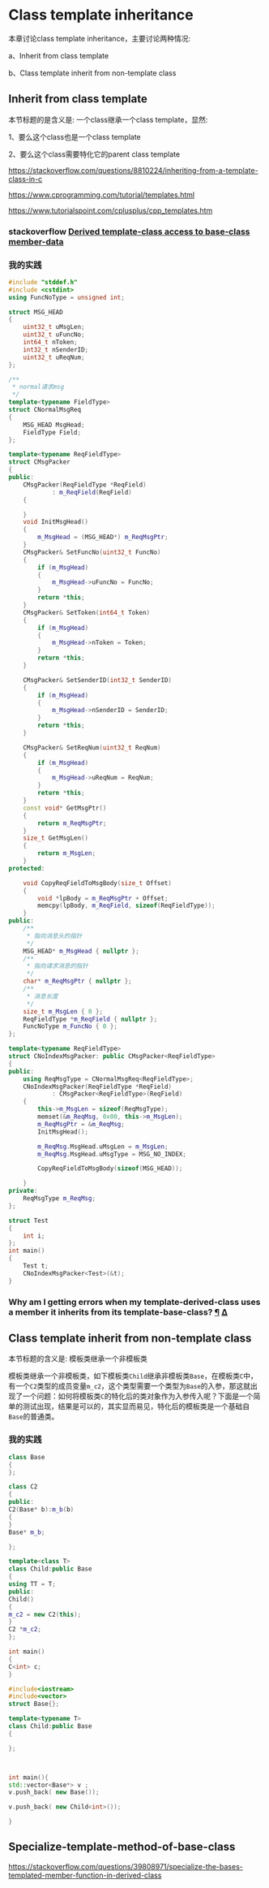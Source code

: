 # Class template inheritance

本章讨论class template inheritance，主要讨论两种情况:

a、Inherit from class template

b、Class template inherit from non-template class
## Inherit from class template

本节标题的是含义是: 一个class继承一个class template，显然:

1、要么这个class也是一个class template

2、要么这个class需要特化它的parent class template

https://stackoverflow.com/questions/8810224/inheriting-from-a-template-class-in-c

https://www.cprogramming.com/tutorial/templates.html

https://www.tutorialspoint.com/cplusplus/cpp_templates.htm



### stackoverflow [Derived template-class access to base-class member-data](https://stackoverflow.com/questions/1120833/derived-template-class-access-to-base-class-member-data)

### 我的实践

```c++
#include "stddef.h"
#include <cstdint>
using FuncNoType = unsigned int;

struct MSG_HEAD
{
	uint32_t uMsgLen;
	uint32_t uFuncNo;
	int64_t nToken;
	int32_t nSenderID;
	uint32_t uReqNum;
};

/**
 * normal请求msg
 */
template<typename FieldType>
struct CNormalMsgReq
{
	MSG_HEAD MsgHead;
	FieldType Field;
};

template<typename ReqFieldType>
struct CMsgPacker
{
public:
	CMsgPacker(ReqFieldType *ReqField)
			: m_ReqField(ReqField)
	{

	}
	void InitMsgHead()
	{
		m_MsgHead = (MSG_HEAD*) m_ReqMsgPtr;
	}
	CMsgPacker& SetFuncNo(uint32_t FuncNo)
	{
		if (m_MsgHead)
		{
			m_MsgHead->uFuncNo = FuncNo;
		}
		return *this;
	}
	CMsgPacker& SetToken(int64_t Token)
	{
		if (m_MsgHead)
		{
			m_MsgHead->nToken = Token;
		}
		return *this;
	}

	CMsgPacker& SetSenderID(int32_t SenderID)
	{
		if (m_MsgHead)
		{
			m_MsgHead->nSenderID = SenderID;
		}
		return *this;
	}

	CMsgPacker& SetReqNum(uint32_t ReqNum)
	{
		if (m_MsgHead)
		{
			m_MsgHead->uReqNum = ReqNum;
		}
		return *this;
	}
	const void* GetMsgPtr()
	{
		return m_ReqMsgPtr;
	}
	size_t GetMsgLen()
	{
		return m_MsgLen;
	}
protected:

	void CopyReqFieldToMsgBody(size_t Offset)
	{
		void *lpBody = m_ReqMsgPtr + Offset;
		memcpy(lpBody, m_ReqField, sizeof(ReqFieldType));
	}
public:
	/**
	 * 指向消息头的指针
	 */
	MSG_HEAD* m_MsgHead { nullptr };
	/**
	 * 指向请求消息的指针
	 */
	char* m_ReqMsgPtr { nullptr };
	/**
	 * 消息长度
	 */
	size_t m_MsgLen { 0 };
	ReqFieldType *m_ReqField { nullptr };
	FuncNoType m_FuncNo { 0 };
};

template<typename ReqFieldType>
struct CNoIndexMsgPacker: public CMsgPacker<ReqFieldType>
{
public:
	using ReqMsgType = CNormalMsgReq<ReqFieldType>;
	CNoIndexMsgPacker(ReqFieldType *ReqField)
			: CMsgPacker<ReqFieldType>(ReqField)
	{
		this->m_MsgLen = sizeof(ReqMsgType);
		memset(&m_ReqMsg, 0x00, this->m_MsgLen);
		m_ReqMsgPtr = &m_ReqMsg;
		InitMsgHead();

		m_ReqMsg.MsgHead.uMsgLen = m_MsgLen;
		m_ReqMsg.MsgHead.uMsgType = MSG_NO_INDEX;

		CopyReqFieldToMsgBody(sizeof(MSG_HEAD));

	}
private:
	ReqMsgType m_ReqMsg;
};

struct Test
{
	int i;
};
int main()
{
	Test t;
	CNoIndexMsgPacker<Test>(&t);
}
```



### Why am I getting errors when my template-derived-class uses a member it inherits from its template-base-class? [¶](https://isocpp.org/wiki/faq/templates#nondependent-name-lookup-members) [Δ](https://isocpp.org/wiki/faq/templates#)



## Class template inherit from non-template class

本节标题的含义是: 模板类继承一个非模板类

模板类继承一个非模板类，如下模板类`Child`继承非模板类`Base`，在模板类`C`中，有一个`C2`类型的成员变量`m_c2`，这个类型需要一个类型为`Base`的入参，那这就出现了一个问题：如何将模板类`C`的特化后的类对象作为入参传入呢？下面是一个简单的测试出现，结果是可以的，其实显而易见，特化后的模板类是一个基础自`Base`的普通类。

### 我的实践

```c++
class Base
{
};

class C2
{
public:
C2(Base* b):m_b(b)
{
}
Base* m_b;

};

template<class T>
class Child:public Base
{
using TT = T;
public:
Child()
{
m_c2 = new C2(this);
}
C2 *m_c2;
};

int main()
{
C<int> c;
}
```



```c++
#include<iostream>
#include<vector>
struct Base{};

template<typename T>
class Child:public Base
{

};



int main(){
std::vector<Base*> v ;
v.push_back( new Base());

v.push_back( new Child<int>());

}
```



## Specialize-template-method-of-base-class

https://stackoverflow.com/questions/39808971/specialize-the-bases-templated-member-function-in-derived-class